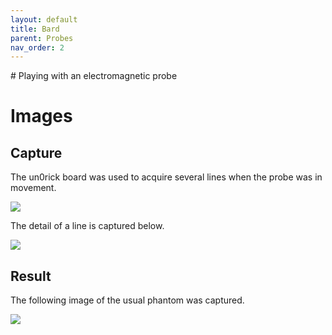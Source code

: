 ```yaml
---
layout: default
title: Bard
parent: Probes
nav_order: 2
---
```



# Playing with an electromagnetic probe


# Images

## Capture

The un0rick board was used to acquire several lines when the probe was in movement.

![](https://raw.githubusercontent.com/kelu124/echomods/master/matty/20200608a/images/2DArray_20200608a-12.jpg)

The detail of a line is captured below.

![](https://raw.githubusercontent.com/kelu124/echomods/master/matty/20200608a/images/20200608a-11.jpg)

## Result

The following image of the usual phantom was captured.

![](https://raw.githubusercontent.com/kelu124/echomods/master/matty/20200608a/images/movie.gif)
